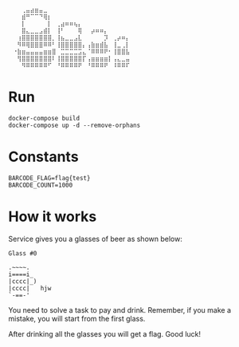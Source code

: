 ```

⠀⠀⠀⢀⣤⣴⣶⣤⣀⠀⠀⠀⠀⠀⠀⠀⠀⠀⠀⠀⠀⠀⠀⠀⠀⠀⠀⠀⠀⠀
⠀⠀⠀⣾⠛⠉⠉⠙⢿⡆⠀⠀⠀⠀⠀⠀⠀⠀⠀⠀⠀⠀⠀⠀⠀⠀⠀⠀⠀⠀
⠀⠀⠀⡇⠀⠀⠀⠀⠀⡇⠀⢀⣴⠶⠶⢦⡄⠀⠀⠀⠀⠀⠀⠀⠀⠀⠀⠀⠀⠀
⠀⠀⠀⣿⣄⣀⣀⣠⣾⡇⠀⢸⠃⠀⠀⠀⢿⠀⠀⡴⠶⠶⡄⠀⠀⠀⠀⠀⠀⠀
⠀⠀⢰⣿⣿⣿⣿⣿⣿⣿⡀⢸⣦⣀⣀⣠⣇⠀⠀⠀⠀⠀⡹⠀⢀⡴⠶⡄⠀⠀
⠀⠀⠻⠿⢿⣿⣿⣿⠿⠿⠃⢸⣿⣿⣿⣿⣿⡄⢠⣷⣶⣾⣧⠀⢸⣀⢀⡇⠀⠀
⠀⠐⣷⣶⣤⣤⣤⣤⣶⣶⣿⠀⣉⣉⣉⣉⣩⣄⠈⠿⠿⠿⠟⠂⢸⣿⣿⣧⠀⠀
⠀⠀⢻⣿⣿⣿⣿⣿⣿⣿⠇⢸⣿⣿⣿⣿⣿⡏⢠⣶⣶⣶⣶⡇⢠⣄⣀⣤⠀⠀
⠀⠀⠀⠻⠿⠿⠿⠿⠿⠋⠀⠘⠿⠿⠿⠿⠟⠀⠘⠿⠿⠿⠟⠀⠸⠿⠿⠏⠀⠀

```

# Run 
```#bash
docker-compose build
docker-compose up -d --remove-orphans
```

# Constants

```#bash
BARCODE_FLAG=flag{test}
BARCODE_COUNT=1000
```

# How it works

Service gives you a glasses of beer as shown below:
```
Glass #0

.~~~~.
i====i_
|cccc|_)
|cccc|   hjw
`-==-'

```

You need to solve a task to pay and drink. Remember, if you make a mistake, you will start from the first glass.

After drinking all the glasses you will get a flag. Good luck!
